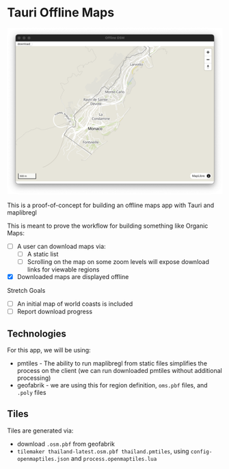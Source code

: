 # Tauri Offline Maps

![screenshot](./docs/screenshot.png)

This is a proof-of-concept for building an offline maps app with Tauri and maplibregl

This is meant to prove the workflow for building something like Organic Maps:

- [ ] A user can download maps via:
  - [ ] A static list
  - [ ] Scrolling on the map on some zoom levels will expose download links for viewable regions
- [x] Downloaded maps are displayed offline

Stretch Goals

- [ ] An initial map of world coasts is included
- [ ] Report download progress

## Technologies

For this app, we will be using:

- pmtiles - The ability to run maplibregl from static files simplifies the process on the client (we can run downloaded pmtiles without additional processing)
- geofabrik - we are using this for region definition, `oms.pbf` files, and `.poly` files

## Tiles

Tiles are generated via:

- download `.osm.pbf` from geofabrik
- `tilemaker thailand-latest.osm.pbf thailand.pmtiles`, using `config-openmaptiles.json` and `process.openmaptiles.lua`
